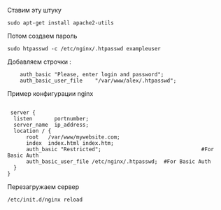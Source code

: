 ﻿ Ставим эту штуку

```
sudo apt-get install apache2-utils
``` 

 Потом создаем пароль

```
sudo htpasswd -c /etc/nginx/.htpasswd exampleuser
```

 Добавляем строчки :

```
    auth_basic "Please, enter login and password";
    auth_basic_user_file    "/var/www/alex/.htpasswd";
```



Пример конфигурации nginx 

```

 server {
  listen       portnumber;
  server_name  ip_address;
  location / {
      root   /var/www/mywebsite.com;
      index  index.html index.htm;
      auth_basic "Restricted";                                #For Basic Auth
      auth_basic_user_file /etc/nginx/.htpasswd;  #For Basic Auth
  }
}

```

 Перезагружаем сервер 



```
/etc/init.d/nginx reload 
```
